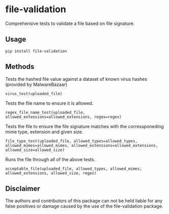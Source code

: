 # file-validation


Comprehensive tests to validate a file based on file signature.


## Usage

`pip install file-validation`

## Methods

Tests the hashed file value against a dataset of known virus hashes (provided by MalwareBazaar)

`virus_test(uploaded_file)`

Tests the file name to ensure it is allowed.

`regex_file_name_test(uploaded_file, allowed_extensions=allowed_extensions, regex=regex)`

Tests the file to ensure the file signature matches with the corressponeding mime type, extension and given size.

`file_type_test(uploaded_file, allowed_types=allowed_types, allowed_mimes=allowed_mimes, allowed_extensions=allowed_extensions, allowed_size=allowed_size)`

Runs the file through all of the above tests.

`acceptable_file(uploaded_file, allowed_types, allowed_mimes, allowed_extensions, allowed_size, regex)`


## Disclaimer

The authors and contributors of this package can not be held liable for any false positives or damage caused by the use of the file-validation package.